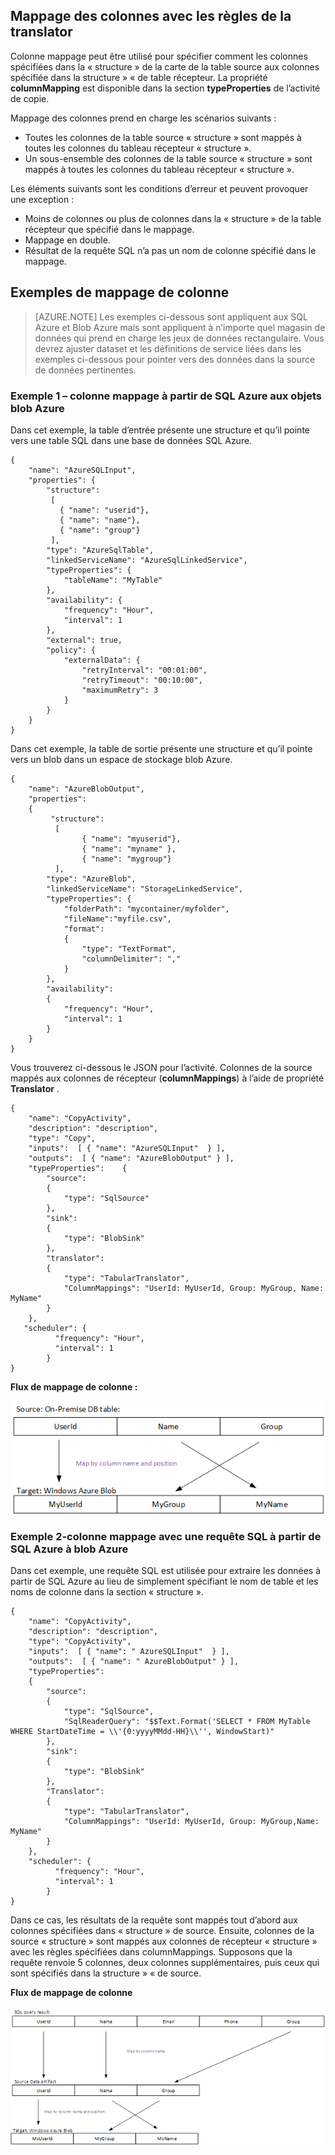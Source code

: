## <a name="column-mapping-with-translator-rules"></a>Mappage des colonnes avec les règles de la translator
Colonne mappage peut être utilisé pour spécifier comment les colonnes spécifiées dans la « structure » de la carte de la table source aux colonnes spécifiée dans la structure » « de table récepteur. La propriété **columnMapping** est disponible dans la section **typeProperties** de l’activité de copie.

Mappage des colonnes prend en charge les scénarios suivants :

- Toutes les colonnes de la table source « structure » sont mappés à toutes les colonnes du tableau récepteur « structure ».
- Un sous-ensemble des colonnes de la table source « structure » sont mappés à toutes les colonnes du tableau récepteur « structure ».

Les éléments suivants sont les conditions d’erreur et peuvent provoquer une exception :

- Moins de colonnes ou plus de colonnes dans la « structure » de la table récepteur que spécifié dans le mappage.
- Mappage en double.
- Résultat de la requête SQL n’a pas un nom de colonne spécifié dans le mappage.

## <a name="column-mapping-samples"></a>Exemples de mappage de colonne
> [AZURE.NOTE] Les exemples ci-dessous sont appliquent aux SQL Azure et Blob Azure mais sont appliquent à n’importe quel magasin de données qui prend en charge les jeux de données rectangulaire. Vous devrez ajuster dataset et les définitions de service liées dans les exemples ci-dessous pour pointer vers des données dans la source de données pertinentes. 

### <a name="sample-1--column-mapping-from-azure-sql-to-azure-blob"></a>Exemple 1 – colonne mappage à partir de SQL Azure aux objets blob Azure
Dans cet exemple, la table d’entrée présente une structure et qu’il pointe vers une table SQL dans une base de données SQL Azure.

    {
        "name": "AzureSQLInput",
        "properties": {
            "structure": 
             [
               { "name": "userid"},
               { "name": "name"},
               { "name": "group"}
             ],
            "type": "AzureSqlTable",
            "linkedServiceName": "AzureSqlLinkedService",
            "typeProperties": {
                "tableName": "MyTable"
            },
            "availability": {
                "frequency": "Hour",
                "interval": 1
            },
            "external": true,
            "policy": {
                "externalData": {
                    "retryInterval": "00:01:00",
                    "retryTimeout": "00:10:00",
                    "maximumRetry": 3
                }
            }
        }
    }

Dans cet exemple, la table de sortie présente une structure et qu’il pointe vers un blob dans un espace de stockage blob Azure.

    {
        "name": "AzureBlobOutput",
        "properties":
        {
             "structure": 
              [
                    { "name": "myuserid"},
                    { "name": "myname" },
                    { "name": "mygroup"}
              ],
            "type": "AzureBlob",
            "linkedServiceName": "StorageLinkedService",
            "typeProperties": {
                "folderPath": "mycontainer/myfolder",
                "fileName":"myfile.csv",
                "format":
                {
                    "type": "TextFormat",
                    "columnDelimiter": ","
                }
            },
            "availability":
            {
                "frequency": "Hour",
                "interval": 1
            }
        }
    }

Vous trouverez ci-dessous le JSON pour l’activité. Colonnes de la source mappés aux colonnes de récepteur (**columnMappings**) à l’aide de propriété **Translator** .

    {
        "name": "CopyActivity",
        "description": "description", 
        "type": "Copy",
        "inputs":  [ { "name": "AzureSQLInput"  } ],
        "outputs":  [ { "name": "AzureBlobOutput" } ],
        "typeProperties":    {
            "source":
            {
                "type": "SqlSource"
            },
            "sink":
            {
                "type": "BlobSink"
            },
            "translator": 
            {
                "type": "TabularTranslator",
                "ColumnMappings": "UserId: MyUserId, Group: MyGroup, Name: MyName"
            }
        },
       "scheduler": {
              "frequency": "Hour",
              "interval": 1
            }
    }

**Flux de mappage de colonne :**

![Flux de mappage de colonne](./media/data-factory-data-stores-with-rectangular-tables/column-mapping-flow.png)

### <a name="sample-2--column-mapping-with-sql-query-from-azure-sql-to-azure-blob"></a>Exemple 2-colonne mappage avec une requête SQL à partir de SQL Azure à blob Azure
Dans cet exemple, une requête SQL est utilisée pour extraire les données à partir de SQL Azure au lieu de simplement spécifiant le nom de table et les noms de colonne dans la section « structure ». 

    {
        "name": "CopyActivity",
        "description": "description", 
        "type": "CopyActivity",
        "inputs":  [ { "name": " AzureSQLInput"  } ],
        "outputs":  [ { "name": " AzureBlobOutput" } ],
        "typeProperties":
        {
            "source":
            {
                "type": "SqlSource",
                "SqlReaderQuery": "$$Text.Format('SELECT * FROM MyTable WHERE StartDateTime = \\'{0:yyyyMMdd-HH}\\'', WindowStart)"
            },
            "sink":
            {
                "type": "BlobSink"
            },
            "Translator": 
            {
                "type": "TabularTranslator",
                "ColumnMappings": "UserId: MyUserId, Group: MyGroup,Name: MyName"
            }
        },
        "scheduler": {
              "frequency": "Hour",
              "interval": 1
            }
    }

Dans ce cas, les résultats de la requête sont mappés tout d’abord aux colonnes spécifiées dans « structure » de source. Ensuite, colonnes de la source « structure » sont mappés aux colonnes de récepteur « structure » avec les règles spécifiées dans columnMappings.  Supposons que la requête renvoie 5 colonnes, deux colonnes supplémentaires, puis ceux qui sont spécifiés dans la structure » « de source.

**Flux de mappage de colonne**

![Colonne mappage flux-2](./media/data-factory-data-stores-with-rectangular-tables/column-mapping-flow-2.png)








